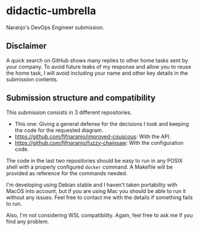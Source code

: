 # didactic-umbrella
Naranjo's DevOps Engineer submission.

## Disclaimer
A quick search on GitHub shows many replies to other home tasks sent by your
company. To avoid future leaks of my response and allow you to reuse the home
task, I will avoid including your name and other key details in the submission
contents.

## Submission structure and compatibility
This submission consists in 3 different repositories.

* This one: Giving a general defense for the decisions I took and keeping the
code for the requested diagram.
* https://github.com/fjfnaranjo/improved-couscous: With the API.
* https://github.com/fjfnaranjo/fuzzy-chainsaw: With the configuration code.

The code in the last two repositories should be easy to run in any POSIX shell
with a properly configured `docker` command. A Makefile will be provided as
reference for the commands needed.

I'm developing using Debian stable and I haven't taken portability with MacOS
into account, but if you are using Mac you should be able to run it without any
issues. Feel free to contact me with the details if something fails to run.

Also, I'm not considering WSL compatibility. Again, feel free to ask me if you
find any problem.
